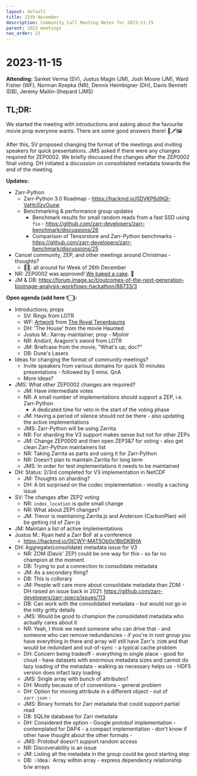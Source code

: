 ```yaml
---
layout: default
title: 15th November
description: Community Call Meeting Notes for 2023-11-15
parent: 2023 meetings
nav_order: 23
---
```


# 2023-11-15

**Attending:** Sanket Verma (SV), Justus Magin (JM), Josh Moore (JM), Ward Fisher (WF), Norman Rzepka (NR), Dennis Heimbigner (DH), Davis Bennett (DB), Jeremy Maitin-Shepard (JMS)

## TL;DR:

We started the meeting with introductions and asking about the favourite movie prop everyone wants. There are some good answers there! 💍🗡️🖼️

After this, SV proposed changing the format of the meetings and inviting speakers for quick presentations. JMS asked if there were any changes required for ZEP0002. We briefly discussed the changes after the ZEP0002 final voting. DH initiated a discussion on consolidated metadata towards the end of the meeting.

**Updates:**

- Zarr-Python
    - Zarr-Python 3.0 Roadmap - <https://hackmd.io/0DVKP6d9QI-VaHc0zvOuxw>
    - Benchmarking & performance group updates
        - Benchmark results for small random reads from a fast SSD using `fio` - <https://github.com/zarr-developers/zarr-benchmark/discussions/26>
        - Comparison of Tensorstore and Zarr-Python benchmarks - <https://github.com/zarr-developers/zarr-benchmark/discussions/25>
- Cancel community, ZEP, and other meetings around Christmas - thoughts?
    - 👍🏻: all around for Week of 26th December
- NR: ZEP0002 was approved! [We baked a cake](https://twitter.com/webknossos/status/1724088479750250830). 🎂
- JM & DB: <https://forum.image.sc/t/outcomes-of-the-next-generation-bioimage-analysis-workflows-hackathon/88733/3>

**Open agenda (add here 👇🏻):**

- Introductions; props
    - SV: Rings from LOTR
    - WF: [Artwork](https://live.staticflickr.com/1080/865347710_9fb1bff7f4_b.jpg) from [The Royal Tenenbaums](https://g.co/kgs/6Dg8nW)
    - DH: 'The House' from the movie Haunted
    - Justus M.: Xarray maintainer; prop - Mjolnir
    - NR: Andúril, Aragorn's sword from LOTR
    - JM: Briefcase from the movie, "What's up, doc?"
    - DB: Dune's Lasers
- Ideas for changing the format of community meetings?
    - Invite speakers from various domains for quick 10 minutes presentations - followed by 5 mins. QnA
    - More ideas?
- JMS: What other ZEP0002 changes are required?
    - JM: Have intermediate votes
    - NR: A small number of implementations should support a ZEP, i.e. Zarr-Python
        - A dedicated time for veto in the start of the voting phase
    - JM: Having a period of silence should not be there - also updating the active implementations
    - JMS: Zarr-Python will be using Zarrita
    - NR: For sharding the V3 support makes sense but not for other ZEPs
    - JM: Change ZEP0000 and then open ZEP3&7 for voting - also get clean Zarr-Python maintainers list
    - NR: Taking Zarrita as parts and using it for Zarr-Python
    - NR: Doesn't plan to maintain Zarrita for long term
    - JMS: In order for test implementations it needs to be maintained
- DH: Status: 2/3rd completed for V3 implementation in NetCDF
    - JM: Thoughts on sharding?
    - DH: A bit surprised on the codec implementation - mostly a caching issue
- SV: The changes after ZEP2 voting
    - NR: `index_location` is quite small change
    - NR: What about ZEP1 changes?
    - JM: Trevor is maintaining Zarrita.js and Anderson (CarbonPlan) will be getting rid of Zarr-js
- JM: Maintain a list of active implementations
- Justus M.: Ryan held a Zarr BoF at a conference
    - <https://hackmd.io/0tCWY-MAT5Ob0x1BbDKBHA>
- DH: Aggregate(consolidate) metadata issue for V3
    - NR: ZOM (Davis' ZEP) could be one way for this - so far no champion at the moment
    - DB: Trying to put a connection to consolidate metadata
    - JM: As a secondary thing?
    - DB: This is collorary
    - JM: People will care more about consolidate metadata than ZOM - DH raised an issue back in 2021: <https://github.com/zarr-developers/zarr-specs/issues/113>
    - DB: Can work with the consolidated metadata - but would not go in the nitty gritty details
    - JMS: Would be good to champion the consolidated metadata who actually cares about it
    - NR: Yeah, I think we need someone who can drive that - and someone who can remove redundancies - if you're in root group you have everything in there and array will still have Zarr's `JSON` and that would be redundant and out-of-sync - a typical cache problem
    - DH: Concern being tradeoff - everything in single place - good for cloud - have datasets with enormous metadata sizes and cannot do lazy loading of the metadata - walking as necessary helps us - HDF5 version does infact lazy loading
    - JMS: Single array with bunch of attributes?
    - DH: Mostly because of cf conventions - general problem
    - DH: Option for moving attribute in a different object - out of `zarr.json` - 
    - JMS: Binary formats for Zarr metadata that could support partial read
    - DB: SQLite database for Zarr metadata
    - DH: Considered the option - Google protobuf implementation - contemplated for DAP4 - a compact implementation - don't know if other have thought about the other formats - 
    - JMS: Protobuf doesn't support random access
    - NR: Discoverability is an issue
    - JM: Listing all the metadata in the group could be good starting step
    - DB: 💡Idea💡 Array within array - express dependency relationship b/w arrays
